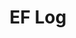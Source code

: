 ---
layout: page_archive_log
title: "EF Log"
category: log
description: A location-specific personal log.
permalink: /log/archive/
loading_animation: true
sitemap:
  priority: 0.9
---